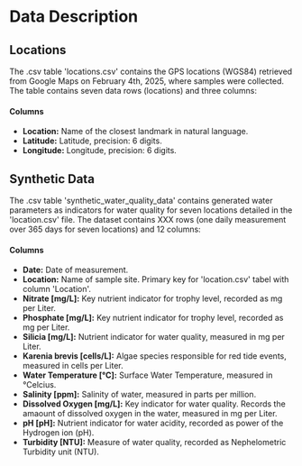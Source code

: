 # Data Description
## Locations
The .csv table 'locations.csv' contains the GPS locations (WGS84) retrieved from Google Maps on February 4th, 2025, where samples were collected. The table contains seven data rows (locations) and three columns:
#### Columns
* **Location:** Name of the closest landmark in natural language.
* **Latitude:** Latitude, precision: 6 digits.
* **Longitude:** Longitude, precision: 6 digits.

## Synthetic Data
The .csv table 'synthetic_water_quality_data' contains generated water parameters as indicators for water quality for seven locations detailed in the 'location.csv' file. The dataset contains XXX rows (one daily measurement over 365 days for seven locations) and 12 columns:
#### Columns
* **Date:** Date of measurement.
* **Location:** Name of sample site. Primary key for 'location.csv' tabel with column 'Location'.
* **Nitrate [mg/L]:** Key nutrient indicator for trophy level, recorded as mg per Liter.
* **Phosphate [mg/L]:** Key nutrient indicator for trophy level, recorded as mg per Liter.
* **Silicia [mg/L]:** Nutrient indicator for water quality, measured in mg per Liter.
* **Karenia brevis [cells/L]:** Algae species responsible for red tide events, measured in cells per Liter.
* **Water Temperature [°C]:** Surface Water Temperature, measured in °Celcius.
* **Salinity [ppm]:** Salinity of water, measured in parts per million.
* **Dissolved Oxygen [mg/L]:** Key indicator for water quality. Records the amaount of dissolved oxygen in the water, measured in mg per Liter.
* **pH [pH]:** Nutrient indicator for water acidity, recorded as power of the Hydrogen ion (pH).
* **Turbidity [NTU]:** Measure of water quality, recorded as Nephelometric Turbidity unit (NTU).
